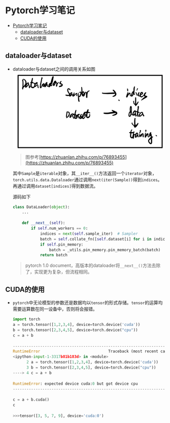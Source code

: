 # Pytorch学习笔记

- [Pytorch学习笔记](#pytorch学习笔记)
    - [dataloader与dataset](#dataloader与dataset)
    - [CUDA的使用](#cuda的使用)

## dataloader与dataset
- dataloader与dataset之间的调用关系如图
![dataloader and dataset](../images/dataloader.jpg)
  > 图参考[https://zhuanlan.zhihu.com/p/76893455](https://zhuanlan.zhihu.com/p/76893455)

  其中`Sample`是`iterable`对象，其`__iter__()`方法返回一个`iterator`对象，`torch.utils.data.Dataloader`通过调用`next(iter(Sample))`得到`indices`。再通过调用`dataset[indices]`得到数据流。

  源码如下

  ```python
  class DataLoader(object):
      ...
      
      def __next__(self):
          if self.num_workers == 0:  
              indices = next(self.sample_iter)  # Sampler
              batch = self.collate_fn([self.dataset[i] for i in indices]) # Dataset
              if self.pin_memory:
                  batch = _utils.pin_memory.pin_memory_batch(batch)
              return batch
  ```
  
  > pytorch 1.0 document，高版本的dataloader将`__next__()`方法去除了，实现更为复杂，但流程相同。

## CUDA的使用
- `pytorch`中无论模型的参数还是数据均以`tensor`的形式存储。`tensor`的运算均需要运算数在同一设备中，否则将会报错。

  ```python
  import torch
  a = torch.tensor([1,2,3,4], device=torch.device('cuda'))
  b = torch.tensor([2,3,4,5], device=torch.device("cpu"))
  c = a + b

  ---------------------------------------------------------------------------
  RuntimeError                              Traceback (most recent call last)
  <ipython-input-1-3317b81b183d> in <module>
        2 a = torch.tensor([1,2,3,4], device=torch.device('cuda'))
        3 b = torch.tensor([2,3,4,5], device=torch.device("cpu"))
  ----> 4 c = a + b

  RuntimeError: expected device cuda:0 but got device cpu
  ---------------------------------------------------------------------------

  c = a + b.cuda()
  c

  >>>tensor([3, 5, 7, 9], device='cuda:0')
  ```